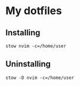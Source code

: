 # My dotfiles

## Installing 

````
stow nvim -c=/home/user
````

## Uninstalling 

````
stow -D nvim -c=/home/user
````
